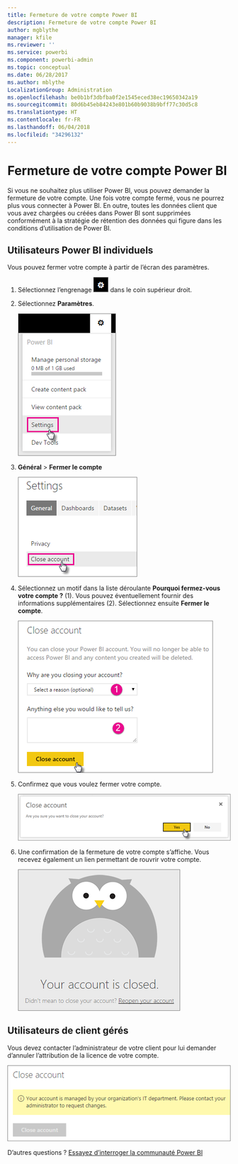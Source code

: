 ```yaml
---
title: Fermeture de votre compte Power BI
description: Fermeture de votre compte Power BI
author: mgblythe
manager: kfile
ms.reviewer: ''
ms.service: powerbi
ms.component: powerbi-admin
ms.topic: conceptual
ms.date: 06/28/2017
ms.author: mblythe
LocalizationGroup: Administration
ms.openlocfilehash: be0b1bf3dbfba0f2e1545eced38ec19650342a19
ms.sourcegitcommit: 80d6b45eb84243e801b60b9038b9bff77c30d5c8
ms.translationtype: HT
ms.contentlocale: fr-FR
ms.lasthandoff: 06/04/2018
ms.locfileid: "34296132"
---
```

# <a name="closing-your-power-bi-account"></a>Fermeture de votre compte Power BI
Si vous ne souhaitez plus utiliser Power BI, vous pouvez demander la fermeture de votre compte.  Une fois votre compte fermé, vous ne pourrez plus vous connecter à Power BI.  En outre, toutes les données client que vous avez chargées ou créées dans Power BI sont supprimées conformément à la stratégie de rétention des données qui figure dans les conditions d’utilisation de Power BI.

## <a name="individual-power-bi-users"></a>Utilisateurs Power BI individuels
Vous pouvez fermer votre compte à partir de l’écran des paramètres.

1. Sélectionnez l’engrenage ![](media/service-admin-closing-your-account/gear.png) dans le coin supérieur droit.
2. Sélectionnez **Paramètres**.
   
    ![](media/service-admin-closing-your-account/closeaccount-settings.png)
3. **Général** > **Fermer le compte**
   
    ![](media/service-admin-closing-your-account/closeaccount-settings2.png)
4. Sélectionnez un motif dans la liste déroulante **Pourquoi fermez-vous votre compte ?** (1).  Vous pouvez éventuellement fournir des informations supplémentaires (2). Sélectionnez ensuite **Fermer le compte**.
   
    ![](media/service-admin-closing-your-account/closeaccount-settings3.png)
5. Confirmez que vous voulez fermer votre compte.
   
    ![](media/service-admin-closing-your-account/closeaccount-settings4.png)
6. Une confirmation de la fermeture de votre compte s’affiche. Vous recevez également un lien permettant de rouvrir votre compte.
   
    ![](media/service-admin-closing-your-account/closeaccount-settings5.png)

## <a name="managed-tenant-users"></a>Utilisateurs de client gérés
Vous devez contacter l’administrateur de votre client pour lui demander d’annuler l’attribution de la licence de votre compte.

![](media/service-admin-closing-your-account/closeaccountmanaged.png)

D’autres questions ? [Essayez d’interroger la communauté Power BI](http://community.powerbi.com/)


